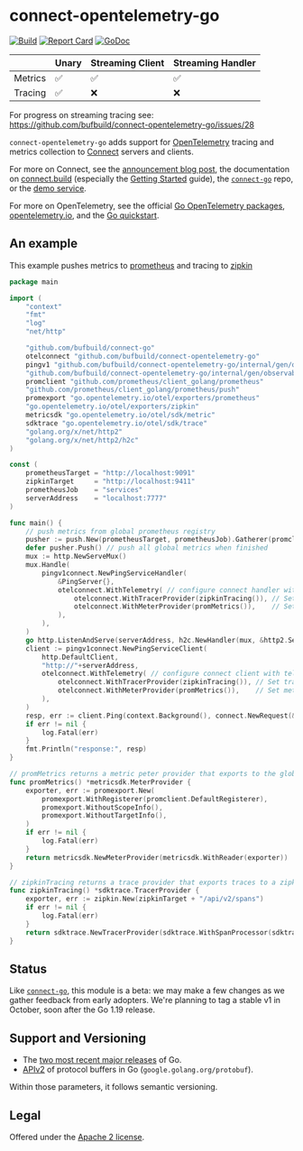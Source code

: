 connect-opentelemetry-go
========================

[![Build](https://github.com/bufbuild/connect-opentelemetry-go/actions/workflows/ci.yaml/badge.svg?branch=main)](https://github.com/bufbuild/connect-opentelemetry-go/actions/workflows/ci.yaml)
[![Report Card](https://goreportcard.com/badge/github.com/bufbuild/connect-opentelemetry-go)](https://goreportcard.com/report/github.com/bufbuild/connect-opentelemetry-go)
[![GoDoc](https://pkg.go.dev/badge/github.com/bufbuild/connect-opentelemetry-go.svg)](https://pkg.go.dev/github.com/bufbuild/connect-opentelemetry-go)



|         | Unary | Streaming Client | Streaming Handler |
|---------|-------|------------------|-------------------|
| Metrics | ✅     | ✅                | ✅                 |
| Tracing | ✅     | ❌                | ❌                 |

For progress on streaming tracing see: https://github.com/bufbuild/connect-opentelemetry-go/issues/28


`connect-opentelemetry-go` adds support for [OpenTelemetry][opentelemetry.io]
tracing and metrics collection to [Connect][connect-go] servers and clients.

For more on Connect, see the [announcement blog post][blog], the documentation
on [connect.build][docs] (especially the [Getting Started] guide), the
[`connect-go`][connect-go] repo, or the [demo service][demo].

For more on OpenTelemetry, see the official [Go OpenTelemetry
packages][otel-go], [opentelemetry.io], and the [Go
quickstart][otel-go-quickstart].

## An example
This example pushes metrics to [prometheus](https://prometheus.io/) and tracing to [zipkin](https://zipkin.io/)

```go
package main

import (
	"context"
	"fmt"
	"log"
	"net/http"

	"github.com/bufbuild/connect-go"
	otelconnect "github.com/bufbuild/connect-opentelemetry-go"
	pingv1 "github.com/bufbuild/connect-opentelemetry-go/internal/gen/observability/ping/v1"
	"github.com/bufbuild/connect-opentelemetry-go/internal/gen/observability/ping/v1/pingv1connect"
	promclient "github.com/prometheus/client_golang/prometheus"
	"github.com/prometheus/client_golang/prometheus/push"
	promexport "go.opentelemetry.io/otel/exporters/prometheus"
	"go.opentelemetry.io/otel/exporters/zipkin"
	metricsdk "go.opentelemetry.io/otel/sdk/metric"
	sdktrace "go.opentelemetry.io/otel/sdk/trace"
	"golang.org/x/net/http2"
	"golang.org/x/net/http2/h2c"
)

const (
	prometheusTarget = "http://localhost:9091"
	zipkinTarget     = "http://localhost:9411"
	prometheusJob    = "services"
	serverAddress    = "localhost:7777"
)

func main() {
	// push metrics from global prometheus registry
	pusher := push.New(prometheusTarget, prometheusJob).Gatherer(promclient.DefaultGatherer)
	defer pusher.Push() // push all global metrics when finished
	mux := http.NewServeMux()
	mux.Handle(
		pingv1connect.NewPingServiceHandler(
			&PingServer{},
			otelconnect.WithTelemetry( // configure connect handler with telemetry
				otelconnect.WithTracerProvider(zipkinTracing()), // Set trace provider to export to zipkin
				otelconnect.WithMeterProvider(promMetrics()),    // Set meter provider to export to prometheus
			),
		),
	)
	go http.ListenAndServe(serverAddress, h2c.NewHandler(mux, &http2.Server{}))
	client := pingv1connect.NewPingServiceClient(
		http.DefaultClient,
		"http://"+serverAddress,
		otelconnect.WithTelemetry( // configure connect client with telemetry
			otelconnect.WithTracerProvider(zipkinTracing()), // Set trace provider to export to zipkin
			otelconnect.WithMeterProvider(promMetrics()),    // Set meter provider to export to prometheus
		),
	)
	resp, err := client.Ping(context.Background(), connect.NewRequest(&pingv1.PingRequest{Id: 42}))
	if err != nil {
		log.Fatal(err)
	}
	fmt.Println("response:", resp)
}

// promMetrics returns a metric peter provider that exports to the global prometheus registry.
func promMetrics() *metricsdk.MeterProvider {
	exporter, err := promexport.New(
		promexport.WithRegisterer(promclient.DefaultRegisterer),
		promexport.WithoutScopeInfo(),
		promexport.WithoutTargetInfo(),
	)
	if err != nil {
		log.Fatal(err)
	}
	return metricsdk.NewMeterProvider(metricsdk.WithReader(exporter))
}

// zipkinTracing returns a trace provider that exports traces to a zipkin target.
func zipkinTracing() *sdktrace.TracerProvider {
	exporter, err := zipkin.New(zipkinTarget + "/api/v2/spans")
	if err != nil {
		log.Fatal(err)
	}
	return sdktrace.NewTracerProvider(sdktrace.WithSpanProcessor(sdktrace.NewSimpleSpanProcessor(exporter)))
}
```

## Status

Like [`connect-go`][connect-go], this module is a beta: we may make a few changes 
as we gather feedback from early adopters. We're planning to tag a stable v1 in 
October, soon after the Go 1.19 release.

## Support and Versioning

* The [two most recent major releases][go-support-policy] of Go.
* [APIv2][] of protocol buffers in Go (`google.golang.org/protobuf`).

Within those parameters, it follows semantic versioning.

## Legal

Offered under the [Apache 2 license][license].

[APIv2]: https://blog.golang.org/protobuf-apiv2
[blog]: https://buf.build/blog/connect-a-better-grpc
[connect-go]: https://github.com/bufbuild/connect-go
[demo]: https://github.com/bufbuild/connect-demo
[docs]: https://connect.build
[Getting Started]: https://connect.build/docs/go/getting-started
[go-support-policy]: https://golang.org/doc/devel/release#policy
[license]: https://github.com/bufbuild/connect-opentelemetry-go/blob/main/LICENSE
[opentelemetry.io]: https://opentelemetry.io/
[otel-go]: https://github.com/open-telemetry/opentelemetry-go
[otel-go-quickstart]: https://opentelemetry.io/docs/instrumentation/go/getting-started/
